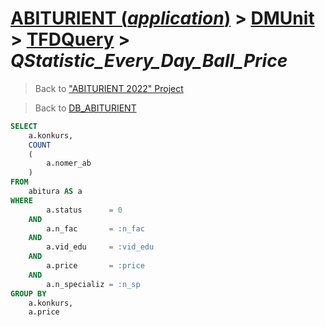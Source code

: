 # [ABITURIENT (*application*)](../../app_abiturient_2022.md) > [DMUnit](../DMUnit.md) > [TFDQuery](TDFQuery.md) > *QStatistic_Every_Day_Ball_Price*

> Back to ["ABITURIENT 2022" Project](/README.md)

> Back to [DB_ABITURIENT](../../../db/db_abiturient_2022.md)

```sql
SELECT
    a.konkurs,
    COUNT
    (
        a.nomer_ab
    )
FROM
    abitura AS a
WHERE
        a.status      = 0
    AND
        a.n_fac       = :n_fac 
    AND
        a.vid_edu     = :vid_edu
    AND
        a.price       = :price
    AND
        a.n_specializ = :n_sp
GROUP BY
    a.konkurs,
    a.price
```
